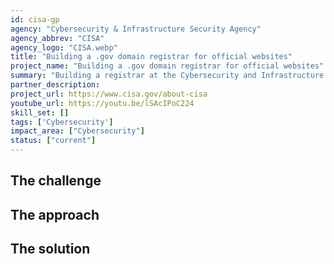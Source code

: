 ```yaml
---
id: cisa-gp
agency: "Cybersecurity & Infrastructure Security Agency"
agency_abbrev: "CISA"
agency_logo: "CISA.webp"
title: "Building a .gov domain registrar for official websites"
project_name: "Building a .gov domain registrar for official websites"
summary: "Building a registrar at the Cybersecurity and Infrastructure Security Agency to make it easier for governments to request an official .gov domain, manage their DNS, and obtain relevant information to improve the security and privacy of their online services."
partner_description: 
project_url: https://www.cisa.gov/about-cisa
youtube_url: https://youtu.be/lSAcIPoC224
skill_set: []
tags: ['Cybersecurity']
impact_area: ["Cybersecurity"]
status: ["current"]
---
```


## The challenge

## The approach

## The solution 
